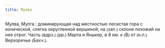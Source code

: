 ```yaml
---
title: Мулва
---
```


Мулва, Мулга
: доминирующая над местностью лесистая гора с конической, слегка округленной вершиной; на ⦅зап.⦆ склоне похожий на нее отрог. Часть ⦅вдрз.⦆ ⦅рр.⦆ Марта и Яныкер, в 8 км. к ⦅В⦆ от ⦅н.п.⦆ Верхоречье ⦅Бахч.⦆.
